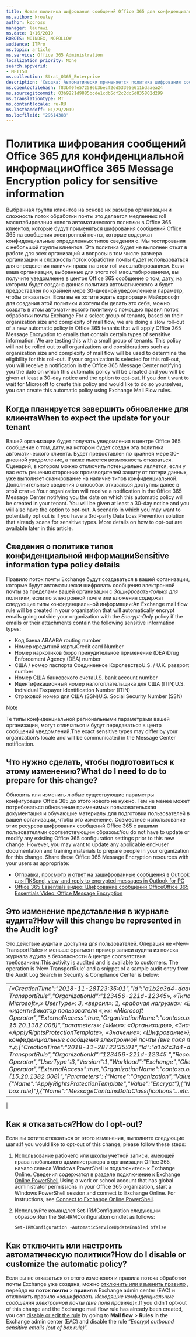 ```yaml
---
title: Новая политика шифрования сообщений Office 365 для конфиденциальной информации
ms.author: krowley
author: kccross
manager: laurawi
ms.date: 1/16/2019
ROBOTS: NOINDEX, NOFOLLOW
audience: ITPro
ms.topic: article
ms.service: Office 365 Administration
localization_priority: None
search.appverid:
- MET150
ms.collection: Strat_O365_Enterprise
description: 'Сводка: Автоматически применяется политика шифрования сообщений Office 365 для развертывания для всех клиентов типы конфиденциальной информации.'
ms.openlocfilehash: f83bf0fe572586b3becf2dd53395e611bdaaea24
ms.sourcegitcommit: 03b9221d9885bcde1cdb5df2c2dc5d835802d299
ms.translationtype: MT
ms.contentlocale: ru-RU
ms.lasthandoff: 01/29/2019
ms.locfileid: "29614383"
---
```

# <a name="office-365-message-encryption-policy-for-sensitive-information"></a><span data-ttu-id="a0d3a-103">Политика шифрования сообщений Office 365 для конфиденциальной информации</span><span class="sxs-lookup"><span data-stu-id="a0d3a-103">Office 365 Message Encryption policy for sensitive information</span></span>

<span data-ttu-id="a0d3a-p101">Выбранная группа клиентов на основе их размера организации и сложность поток обработки почты это делается медленных roll масштабирования нового автоматического политики в Office 365 клиентов, которые будут применяться шифрования сообщений Office 365 на сообщения электронной почты, которые содержат конфиденциальные определенных типов сведения о. Мы тестирования с небольшой группы клиентов. Эта политика будет не выполнен откат в работе для всех организаций и вопросы в том числе размера организации и сложность поток обработки почты будет использоваться для определения наличия права на этом roll масштабированием. Если ваша организация, выбранные для этого roll масштабированием, вы получите уведомление в центре Office 365 сообщение о том, дату, на котором будет создана данная политика автоматического и будет предоставлен по крайней мере 30-дневной уведомление и параметр, чтобы отказаться. Если вы не хотите ждать корпорации Майкрософт для создания этой политики и хотели бы делать это себя, можно создать в этом автоматического политику с помощью правил поток обработки почты Exchange.</span><span class="sxs-lookup"><span data-stu-id="a0d3a-p101">For a select group of tenants, based on their organization size and complexity of mail flow, we are doing a slow roll-out of a new automatic policy in Office 365 tenants that will apply Office 365 Message Encryption to emails that contain certain types of sensitive information. We are testing this with a small group of tenants. This policy will not be rolled out to all organizations and considerations such as organization size and complexity of mail flow will be used to determine the eligibility for this roll-out. If your organization is selected for this roll-out, you will receive a notification in the Office 365 Message Center notifying you the date on which this automatic policy will be created and you will be given at least a 30-day notice and the option to opt-out. If you don't want to wait for Microsoft to create this policy and would like to do so yourselves, you can create this automatic policy using Exchange Mail Flow rules.</span></span>

## <a name="when-to-expect-the-update-for-your-tenant"></a><span data-ttu-id="a0d3a-107">Когда планируется завершить обновление для клиента</span><span class="sxs-lookup"><span data-stu-id="a0d3a-107">When to expect the update for your tenant</span></span>

<span data-ttu-id="a0d3a-p102">Вашей организации будет получать уведомления в центре Office 365 сообщение о том, дату, на котором будет создан эта политика автоматического клиента. Будет предоставлен по крайней мере 30-дневной уведомление, а также имеется возможность отказаться. Сценарий, в котором можно отключить потенциально является, если у вас есть решения сторонних производителей защиту от потери данных, уже выполняет сканирование на наличие типов конфиденциальной. Дополнительные сведения о способах отказаться доступны далее в этой статье.</span><span class="sxs-lookup"><span data-stu-id="a0d3a-p102">Your organization will receive a notification in the Office 365 Message Center notifying you the date on which this automatic policy will be created in your tenant. You will be given at least a 30-day notice and you will also have the option to opt-out. A scenario in which you may want to potentially opt out is if you have a 3rd-party Data Loss Prevention solution that already scans for sensitive types. More details on how to opt-out are available later in this article.</span></span>

## <a name="sensitive-information-type-policy-details"></a><span data-ttu-id="a0d3a-111">Сведения о политике типов конфиденциальной информации</span><span class="sxs-lookup"><span data-stu-id="a0d3a-111">Sensitive information type policy details</span></span>

<span data-ttu-id="a0d3a-112">Правило поток почты Exchange будут создаваться в вашей организации, которые будут автоматически шифровать сообщения электронной почты за пределами вашей организации с *Зашифровать-только для* политики, если по электронной почте или вложения содержат следующие типы конфиденциальной информации:</span><span class="sxs-lookup"><span data-stu-id="a0d3a-112">An Exchange mail flow rule will be created in your organization that will automatically encrypt emails going outside your organization with the *Encrypt-Only* policy if the emails or their attachments contain the following sensitive information types:</span></span>

- <span data-ttu-id="a0d3a-113">Код банка ABA</span><span class="sxs-lookup"><span data-stu-id="a0d3a-113">ABA routing number</span></span>
- <span data-ttu-id="a0d3a-114">Номер кредитной карты</span><span class="sxs-lookup"><span data-stu-id="a0d3a-114">Credit card Number</span></span>
- <span data-ttu-id="a0d3a-115">Номер наркотиков бюро принудительное применение (DEA)</span><span class="sxs-lookup"><span data-stu-id="a0d3a-115">Drug Enforcement Agency (DEA) number</span></span>
- <span data-ttu-id="a0d3a-p103">США / номер паспорта Соединенное Королевство</span><span class="sxs-lookup"><span data-stu-id="a0d3a-p103">U.S. / U.K. passport number</span></span>
- <span data-ttu-id="a0d3a-118">Номер США банковского счета</span><span class="sxs-lookup"><span data-stu-id="a0d3a-118">U.S. bank account number</span></span>
- <span data-ttu-id="a0d3a-119">Идентификационный номер налогоплательщика для США (ITIN)</span><span class="sxs-lookup"><span data-stu-id="a0d3a-119">U.S. Individual Taxpayer Identification Number (ITIN)</span></span>
- <span data-ttu-id="a0d3a-120">Страховой номер для США (SSN)</span><span class="sxs-lookup"><span data-stu-id="a0d3a-120">U.S. Social Security Number (SSN)</span></span>

> [!Note]
> <span data-ttu-id="a0d3a-121">Те типы конфиденциальной региональными параметрами вашей организации, могут отличаться и будут передаваться в центр сообщений уведомлений.</span><span class="sxs-lookup"><span data-stu-id="a0d3a-121">The exact sensitive types may differ by your organization’s locale and will be communicated in the Message Center notification.</span></span>

## <a name="what-do-i-need-to-do-to-prepare-for-this-change"></a><span data-ttu-id="a0d3a-122">Что нужно сделать, чтобы подготовиться к этому изменению?</span><span class="sxs-lookup"><span data-stu-id="a0d3a-122">What do I need to do to prepare for this change?</span></span>

<span data-ttu-id="a0d3a-p104">Обновить или изменить любые существующие параметры конфигурации Office 365 до этого нового не нужно. Тем не менее может потребоваться обновление применимых пользовательская документация и обучающие материалы для подготовки пользователей в вашей организации, чтобы это изменение. Совместное использование этих ресурсов шифрования сообщений Office 365 с вашими пользователями соответствующим образом:</span><span class="sxs-lookup"><span data-stu-id="a0d3a-p104">You do not have to update or modify any existing Office 365 configuration settings prior to this new change. However, you may want to update any applicable end-user documentation and training materials to prepare people in your organization for this change. Share these Office 365 Message Encryption resources with your users as appropriate:</span></span>

- [<span data-ttu-id="a0d3a-126">Отправка, просмотр и ответ на зашифрованные сообщения в Outlook для ПК</span><span class="sxs-lookup"><span data-stu-id="a0d3a-126">Send, view, and reply to encrypted messages in Outlook for PC</span></span>](https://support.office.com/article/send-view-and-reply-to-encrypted-messages-in-outlook-for-pc-eaa43495-9bbb-4fca-922a-df90dee51980)
- [<span data-ttu-id="a0d3a-127">Office 365 Essentials видео: Шифрование сообщений Office</span><span class="sxs-lookup"><span data-stu-id="a0d3a-127">Office 365 Essentials Video: Office Message Encryption</span></span>](https://youtu.be/CQR0cG_iEUc)

## <a name="how-will-this-change-be-represented-in-the-audit-log"></a><span data-ttu-id="a0d3a-128">Это изменение представления в журнале аудита?</span><span class="sxs-lookup"><span data-stu-id="a0d3a-128">How will this change be represented in the Audit log?</span></span>

<span data-ttu-id="a0d3a-p105">Это действие аудита и доступна для пользователей.  Операция не «New-TransportRule» и меньше фрагмент пример записи аудита из поиска журнала аудита в безопасности & центре соответствия требованиям:</span><span class="sxs-lookup"><span data-stu-id="a0d3a-p105">This activity is audited and is available to customers.  The operation is ‘New-TransportRule’ and a snippet of a sample audit entry from the Audit Log Search in Security & Compliance Center is below:</span></span>

|     |
| --- |
| <span data-ttu-id="a0d3a-131">*{«CreationTime":"2018-11-28T23:35:01","Id":"a1b2c3d4-daa0-4c4f-a019-03a1234a1b0c","Operation":"New-TransportRule","OrganizationId":"123456-221d-12345», «Типом записи»: 1, «ResultStatus»: «True», «UserKey»: «Оператор Microsoft»,» UserType»: 3, «версия»: 1, «рабочая нагрузка»: «Exchange», «ClientIP»: «123.456.147.68:17584», «ObjectId»: «идентификатор пользователя «,»»: «Microsoft Operator","ExternalAccess":true,"OrganizationName":"contoso.onmicrosoft.com","OriginatingServer":"CY4PR13MBXXXX ( 15.20.1382.008)","parameters»: {«Имя»: «Организация», «Значение»: "d 123456 221-12346" {«Имя»: «ApplyRightsProtectionTemplate», «Значение»: «Шифрование»}, {«Имя»: «Имя», «Значение»: «Шифрование исходящих конфиденциальные сообщения электронной почты (вне поля правила)»}, {«Имя»:» MessageContainsDataClassifications»... и т.д.*</span><span class="sxs-lookup"><span data-stu-id="a0d3a-131">*{"CreationTime":"2018-11-28T23:35:01","Id":"a1b2c3d4-daa0-4c4f-a019-03a1234a1b0c","Operation":"New-TransportRule","OrganizationId":"123456-221d-12345 ","RecordType":1,"ResultStatus":"True","UserKey":"Microsoft Operator","UserType":3,"Version":1,"Workload":"Exchange","ClientIP":"123.456.147.68:17584","ObjectId":"","UserId":"Microsoft Operator","ExternalAccess":true,"OrganizationName":"contoso.onmicrosoft.com","OriginatingServer":"CY4PR13MBXXXX (15.20.1382.008)","Parameters": {"Name":"Organization","Value":"123456-221d-12346"{"Name":"ApplyRightsProtectionTemplate","Value":"Encrypt"},{"Name":"Name","Value":"Encrypt outbound sensitive emails (out of box rule)"},{"Name":"MessageContainsDataClassifications”…etc.*</span></span>
 |

## <a name="how-do-i-opt-out"></a><span data-ttu-id="a0d3a-132">Как я отказаться?</span><span class="sxs-lookup"><span data-stu-id="a0d3a-132">How do I opt-out?</span></span>

<span data-ttu-id="a0d3a-133">Если вы хотите отказаться от этого изменения, выполните следующие шаги:</span><span class="sxs-lookup"><span data-stu-id="a0d3a-133">If you would like to opt-out of this change, please follow these steps:</span></span>

1. <span data-ttu-id="a0d3a-p106">Использование рабочего или школы учетной записи, имеющей права глобального администратора в организации Office 365, начало сеанса Windows PowerShell и подключитесь к Exchange Online. Сведения содержатся в разделе [подключение к Exchange Online PowerShell](https://aka.ms/exopowershell).</span><span class="sxs-lookup"><span data-stu-id="a0d3a-p106">Using a work or school account that has global administrator permissions in your Office 365 organization, start a Windows PowerShell session and connect to Exchange Online. For instructions, see [Connect to Exchange Online PowerShell](https://aka.ms/exopowershell).</span></span>
2. <span data-ttu-id="a0d3a-136">Используйте командлет Set-IRMConfiguration следующим образом:</span><span class="sxs-lookup"><span data-stu-id="a0d3a-136">Run the Set-IRMConfiguration cmdlet as follows:</span></span>

   ```
   Set-IRMConfiguration -AutomaticServiceUpdateEnabled $false
   ```

## <a name="how-do-i-disable-or-customize-the-automatic-policy"></a><span data-ttu-id="a0d3a-137">Как отключить или настроить автоматическую политики?</span><span class="sxs-lookup"><span data-stu-id="a0d3a-137">How do I disable or customize the automatic policy?</span></span>

<span data-ttu-id="a0d3a-138">Если вы не отказаться от этого изменения и правила потока обработки почты Exchange уже создана, можно [отключить или изменить правило](https://docs.microsoft.com/exchange/security-and-compliance/mail-flow-rules/manage-mail-flow-rules#enable-or-disable-a-mail-flow-rule) , перейдя на **поток почты** > **правил** в Exchange admin center (EAC) и отключить правило «*зашифровать Исходящие конфиденциальные сообщения электронной почты (вне поля правила)*«.</span><span class="sxs-lookup"><span data-stu-id="a0d3a-138">If you didn’t opt-out of this change and the Exchange mail flow rule has already been created, you can [disable or edit the rule](https://docs.microsoft.com/exchange/security-and-compliance/mail-flow-rules/manage-mail-flow-rules#enable-or-disable-a-mail-flow-rule) by going to **Mail flow** > **Rules** in the Exchange admin center (EAC) and disable the rule “*Encrypt outbound sensitive emails (out of box rule)*”.</span></span>
